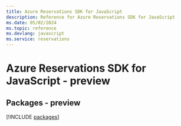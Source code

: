 ```yaml
---
title: Azure Reservations SDK for JavaScript
description: Reference for Azure Reservations SDK for JavaScript
ms.date: 05/02/2024
ms.topic: reference
ms.devlang: javascript
ms.service: reservations
---
```

# Azure Reservations SDK for JavaScript - preview
## Packages - preview
[!INCLUDE [packages](reservations-index.md)]